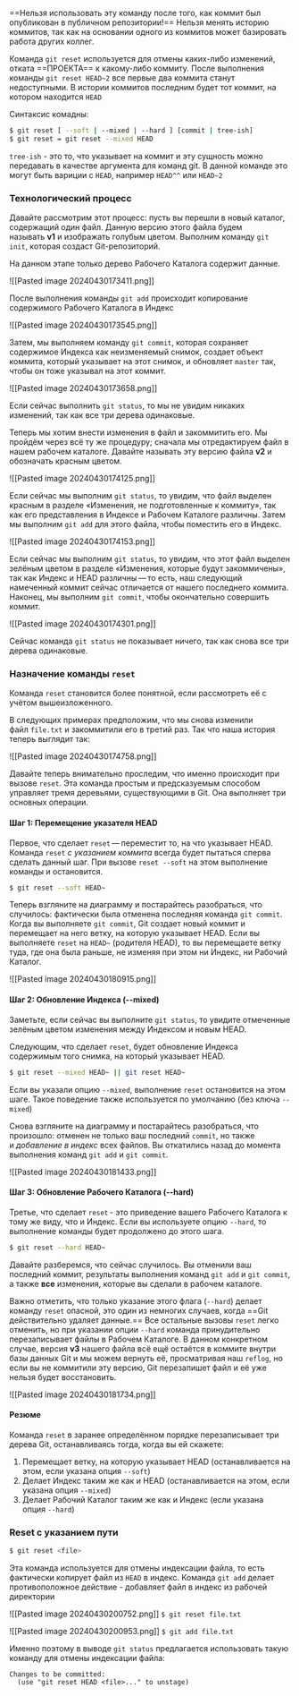 ==Нельзя использовать эту команду после того, как коммит был опубликован в публичном репозитории!==
Нельзя менять историю коммитов, так как на основании одного из коммитов может базировать работа других коллег. 

Команда `git reset` используется для отмены каких-либо изменений, отката ==ПРОЕКТА== к какому-либо коммиту. После выполнения команды `git reset HEAD~2` все первые два коммита станут недоступными. 
В истории коммитов последним будет тот коммит, на котором находится `HEAD`

Синтаксис комадны:

```bash
$ git reset [ --soft | --mixed | --hard ] [commit | tree-ish]
$ git reset = git reset --mixed HEAD
```

`tree-ish` - это то, что указывает на коммит и эту сущность можно передавать в качестве аргумента для команд git. В данной команде это могут быть вариции с `HEAD`, например `HEAD^^` или `HEAD~2`


### Технологический процесс

Давайте рассмотрим этот процесс: пусть вы перешли в новый каталог, содержащий один файл. Данную версию этого файла будем называть **v1** и изображать голубым цветом. Выполним команду `git init`, которая создаст Git-репозиторий.

На данном этапе только дерево Рабочего Каталога содержит данные.

![[Pasted image 20240430173411.png]]

После выполнения команды `git add` происходит копирование содержимого Рабочего Каталога в Индекс

![[Pasted image 20240430173545.png]]

Затем, мы выполняем команду `git commit`, которая сохраняет содержимое Индекса как неизменяемый снимок, создает объект коммита, который указывает на этот снимок, и обновляет `master` так, чтобы он тоже указывал на этот коммит.

![[Pasted image 20240430173658.png]]

Если сейчас выполнить `git status`, то мы не увидим никаких изменений, так как все три дерева одинаковые.

Теперь мы хотим внести изменения в файл и закоммитить его. Мы пройдём через всё ту же процедуру; сначала мы отредактируем файл в нашем рабочем каталоге. Давайте называть эту версию файла **v2** и обозначать красным цветом.

![[Pasted image 20240430174125.png]]

Если сейчас мы выполним `git status`, то увидим, что файл выделен красным в разделе «Изменения, не подготовленные к коммиту», так как его представления в Индексе и Рабочем Каталоге различны. Затем мы выполним `git add` для этого файла, чтобы поместить его в Индекс.

![[Pasted image 20240430174153.png]]

Если сейчас мы выполним `git status`, то увидим, что этот файл выделен зелёным цветом в разделе «Изменения, которые будут закоммичены», так как Индекс и HEAD различны — то есть, наш следующий намеченный коммит сейчас отличается от нашего последнего коммита. Наконец, мы выполним `git commit`, чтобы окончательно совершить коммит.

![[Pasted image 20240430174301.png]]

Сейчас команда `git status` не показывает ничего, так как снова все три дерева одинаковые.

### Назначение команды `reset`

Команда `reset` становится более понятной, если рассмотреть её с учётом вышеизложенного.

В следующих примерах предположим, что мы снова изменили файл `file.txt` и закоммитили его в третий раз. Так что наша история теперь выглядит так:

![[Pasted image 20240430174758.png]]

Давайте теперь внимательно проследим, что именно происходит при вызове `reset`. Эта команда простым и предсказуемым способом управляет тремя деревьями, существующими в Git. Она выполняет три основных операции.

#### Шаг 1: Перемещение указателя HEAD

Первое, что сделает `reset` — переместит то, на что указывает HEAD. Команда `reset` _с указанием коммита_ всегда будет пытаться сперва сделать данный шаг. 
При вызове `reset --soft` на этом выполнение команды и остановится.

```bash
$ git reset --soft HEAD~
```

Теперь взгляните на диаграмму и постарайтесь разобраться, что случилось: фактически была отменена последняя команда `git commit`. Когда вы выполняете `git commit`, Git создает новый коммит и перемещает на него ветку, на которую указывает HEAD. Если вы выполняете `reset` на `HEAD~` (родителя HEAD), то вы перемещаете ветку туда, где она была раньше, не изменяя при этом ни Индекс, ни Рабочий Каталог.

![[Pasted image 20240430180915.png]]

#### Шаг 2: Обновление Индекса (--mixed)

Заметьте, если сейчас вы выполните `git status`, то увидите отмеченные зелёным цветом изменения между Индексом и новым HEAD.

Следующим, что сделает `reset`, будет обновление Индекса содержимым того снимка, на который указывает HEAD.

```bash
$ git reset --mixed HEAD~ || git reset HEAD~
```

Если вы указали опцию `--mixed`, выполнение `reset` остановится на этом шаге. Такое поведение также используется по умолчанию (без ключа `--mixed`)

Снова взгляните на диаграмму и постарайтесь разобраться, что произошло: отменен не только ваш последний `commit`, но также и _добавление в индекс_ всех файлов. Вы откатились назад до момента выполнения команд `git add` и `git commit`.

![[Pasted image 20240430181433.png]]


#### Шаг 3: Обновление Рабочего Каталога (--hard)

Третье, что сделает `reset` - это приведение вашего Рабочего Каталога к тому же виду, что и Индекс. Если вы используете опцию `--hard`, то выполнение команды будет продолжено до этого шага.

```bash
$ git reset --hard HEAD~
```

Давайте разберемся, что сейчас случилось. Вы отменили ваш последний коммит, результаты выполнения команд `git add` и `git commit`, а также **все** изменения, которые вы сделали в рабочем каталоге.

Важно отметить, что только указание этого флага (`--hard`) делает команду `reset` опасной, это один из немногих случаев, когда ==Git действительно удаляет данные.== Все остальные вызовы `reset` легко отменить, но при указании опции `--hard` команда принудительно перезаписывает файлы в Рабочем Каталоге. В данном конкретном случае, версия **v3** нашего файла всё ещё остаётся в коммите внутри базы данных Git и мы можем вернуть её, просматривая наш `reflog`, но если вы не коммитили эту версию, Git перезапишет файл и её уже нельзя будет восстановить.

![[Pasted image 20240430181734.png]]

#### Резюме

Команда `reset` в заранее определённом порядке перезаписывает три дерева Git, останавливаясь тогда, когда вы ей скажете:

1. Перемещает ветку, на которую указывает HEAD (останавливается на этом, если указана опция `--soft`)
2. Делает Индекс таким же как и HEAD (останавливается на этом, если указана опция `--mixed`)
3. Делает Рабочий Каталог таким же как и Индекс (если указана опция `--hard`)


### Reset с указанием пути

```bash
$ git reset <file>
```

Эта команда используется для отмены индексации файла, то есть фактически копирует файл из `HEAD` в индекс.  Команда `git add` делает противоположное действие - добавляет файл в индекс из рабочей директории

![[Pasted image 20240430200752.png]]
`$ git reset file.txt`

![[Pasted image 20240430200953.png]]
`$ git add file.txt`

Именно поэтому в выводе `git status` предлагается использовать такую команду для отмены индексации файла:
```console
Changes to be committed:
  (use "git reset HEAD <file>..." to unstage)
```


